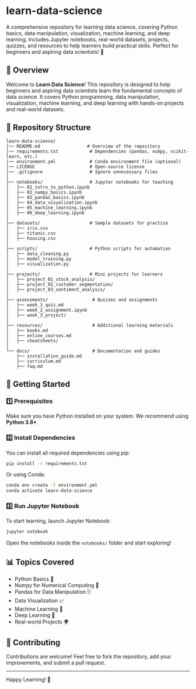 # learn-data-science
A comprehensive repository for learning data science, covering Python basics, data manipulation, visualization, machine learning, and deep learning. Includes Jupyter notebooks, real-world datasets, projects, quizzes, and resources to help learners build practical skills. Perfect for beginners and aspiring data scientists! 🚀

## 📌 Overview
Welcome to **Learn Data Science**! This repository is designed to help beginners and aspiring data scientists learn the fundamental concepts of data science. It covers Python programming, data manipulation, visualization, machine learning, and deep learning with hands-on projects and real-world datasets.

## 📂 Repository Structure
```
learn-data-science/
│── README.md                  # Overview of the repository
│── requirements.txt            # Dependencies (pandas, numpy, scikit-learn, etc.)
│── environment.yml             # Conda environment file (optional)
│── LICENSE                     # Open-source license
│── .gitignore                  # Ignore unnecessary files
│
├── notebooks/                  # Jupyter notebooks for teaching
│   ├── 01_intro_to_python.ipynb
│   ├── 02_numpy_basics.ipynb
│   ├── 03_pandas_basics.ipynb
│   ├── 04_data_visualization.ipynb
│   ├── 05_machine_learning.ipynb
│   ├── 06_deep_learning.ipynb
│
├── datasets/                   # Sample datasets for practice
│   ├── iris.csv
│   ├── titanic.csv
│   ├── housing.csv
│
├── scripts/                    # Python scripts for automation
│   ├── data_cleaning.py
│   ├── model_training.py
│   ├── visualization.py
│
├── projects/                   # Mini projects for learners
│   ├── project_01_stock_analysis/
│   ├── project_02_customer_segmentation/
│   ├── project_03_sentiment_analysis/
│
├── assessments/                 # Quizzes and assignments
│   ├── week_1_quiz.md
│   ├── week_2_assignment.ipynb
│   ├── week_3_project/
│
├── resources/                   # Additional learning materials
│   ├── books.md
│   ├── online_courses.md
│   ├── cheatsheets/
│
└── docs/                        # Documentation and guides
    ├── installation_guide.md
    ├── curriculum.md
    ├── faq.md
```

## 🚀 Getting Started

### 1️⃣ Prerequisites
Make sure you have Python installed on your system. We recommend using **Python 3.8+**.

### 2️⃣ Install Dependencies
You can install all required dependencies using pip:
```sh
pip install -r requirements.txt
```
Or using Conda:
```sh
conda env create -f environment.yml
conda activate learn-data-science
```

### 3️⃣ Run Jupyter Notebook
To start learning, launch Jupyter Notebook:
```sh
jupyter notebook
```
Open the notebooks inside the `notebooks/` folder and start exploring!

## 📊 Topics Covered
- Python Basics 🐍
- Numpy for Numerical Computing 🔢
- Pandas for Data Manipulation 🗄️
- Data Visualization 📈
- Machine Learning 🤖
- Deep Learning 🧠
- Real-world Projects 🌍

## 🌟 Contributing
Contributions are welcome! Feel free to fork the repository, add your improvements, and submit a pull request.


---
Happy Learning! 🚀


